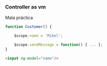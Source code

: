 ### Controller as vm

Mala práctica

```JavaScript
function Customer() {

    $scope.name = 'Mikel';

    $scope.sendMessage = function() { ... };
}
```

```html
<input ng-model="name"/>
```

